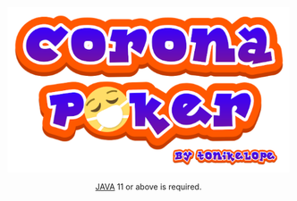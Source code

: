 <p align="center"><img src="/src/main/resources/images/corona_poker_splash.png?raw=true"></p>
<p align="center"><a href="https://java.com">JAVA</a> 11 or above is required.</p>
